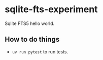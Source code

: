 # sqlite-fts-experiment

Sqlite FTS5 hello world.

## How to do things

* `uv run pytest` to run tests.
